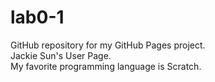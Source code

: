 # lab0-1
GitHub repository for my GitHub Pages project. <br />
Jackie Sun's User Page. <br />
My favorite programming language is Scratch.
